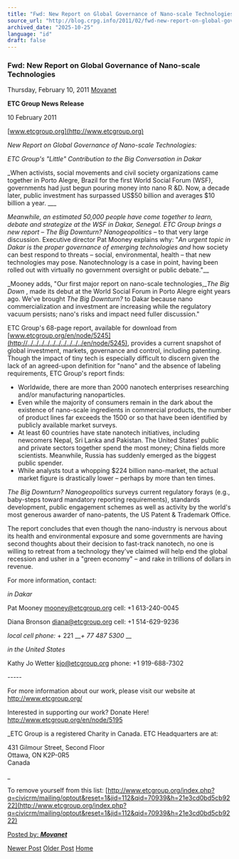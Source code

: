 ```yaml
---
title: "Fwd: New Report on Global Governance of Nano-scale Technologies | Center for Regulation, Policy and Governance (CRPG)"
source_url: "http://blog.crpg.info/2011/02/fwd-new-report-on-global-governance-of.html"
archived_date: "2025-10-25"
language: "id"
draft: false
---
```


###  Fwd: New Report on Global Governance of Nano-scale Technologies 

Thursday, February 10, 2011  [ Movanet ](https://www.blogger.com/profile/10356608562678830076 "author profile")

  
  


**ETC Group News Release**

10 February 2011

[www.etcgroup.org](http://www.etcgroup.org)

_New Report on Global Governance of Nano-scale Technologies:_

_ETC Group's "Little" Contribution to the Big Conversation in Dakar_

_When activists, social movements and civil society organizations came together in Porto Alegre, Brazil for the first World Social Forum (WSF), governments had just begun pouring money into nano R &D. Now, a decade later, public investment has surpassed US$50 billion and averages $10 billion a year. ___

_Meanwhile, an estimated 50,000 people have come together to learn, debate and strategize at the WSF in Dakar, Senegal. ETC Group brings a new report –_ _The Big Downturn? Nanogeopolitics_ – to that very large discussion. Executive director Pat Mooney explains why: "_An urgent topic in Dakar is the proper governance of emerging technologies and_ how society can best respond to threats – social, environmental, health – that new technologies may pose. Nanotechnology is a case in point, having been rolled out with virtually no government oversight or public debate."__

_Mooney adds, "Our first major report on nano-scale technologies,__The Big Down_ , made its debut at the World Social Forum in Porto Alegre eight years ago. We've brought _The Big Downturn?_ to Dakar because nano commercialization and investment are increasing while the regulatory vacuum persists; nano's risks and impact need fuller discussion."

ETC Group's 68-page report, available for download from [www.etcgroup.org/en/node/5245](http://../../../../../../../../../../en/node/5245), provides a current snapshot of global investment, markets, governance and control, including patenting. Though the impact of tiny tech is especially difficult to discern given the lack of an agreed-upon definition for "nano" and the absence of labeling requirements, ETC Group's report finds:

  * Worldwide, there are more than 2000 nanotech enterprises researching and/or manufacturing nanoparticles. 
  * Even while the majority of consumers remain in the dark about the existence of nano-scale ingredients in commercial products, the number of product lines far exceeds the 1500 or so that have been identified by publicly available market surveys. 
  * At least 60 countries have state nanotech initiatives, including newcomers Nepal, Sri Lanka and Pakistan. The United States' public and private sectors together spend the most money; China fields more scientists. Meanwhile, Russia has suddenly emerged as the biggest public spender. 
  * While analysts tout a whopping $224 billion nano-market, the actual market figure is drastically lower – perhaps by more than ten times. 



_The Big Downturn? Nanogeopolitics_ surveys current regulatory forays (e.g., baby-steps toward mandatory reporting requirements), standards development, public engagement schemes as well as activity by the world's most generous awarder of nano-patents, the US Patent & Trademark Office.

The report concludes that even though the nano-industry is nervous about its health and environmental exposure and some governments are having second thoughts about their decision to fast-track nanotech, no one is willing to retreat from a technology they've claimed will help end the global recession and usher in a "green economy" – and rake in trillions of dollars in revenue.

For more information, contact:

_in Dakar_

Pat Mooney [mooney@etcgroup.org](mailto:mooney@etcgroup.org) cell: +1 613-240-0045

Diana Bronson [diana@etcgroup.org](mailto:diana@etcgroup.org) cell: +1 514-629-9236

_local cell phone:_ \+ 221 ___\+ 77 487 5300_ __

_in the United States_

Kathy Jo Wetter [kjo@etcgroup.org](mailto:kjo@etcgroup.org) phone: +1 919-688-7302

\----- 

For more information about our work, please visit our website at <http://www.etcgroup.org/>

Interested in supporting our work? Donate Here! <http://www.etcgroup.org/en/node/5195>

_ETC Group is a registered Charity in Canada. ETC Headquarters are at:

431 Gilmour Street, Second Floor  
Ottawa, ON K2P-0R5  
Canada

_

To remove yourself from this list: [http://www.etcgroup.org/index.php?q=civicrm/mailing/optout&reset=1&jid=112&qid=70939&h=21e3cd0bd5cb9222](http://www.etcgroup.org/index.php?q=civicrm/mailing/optout&reset=1&jid=112&qid=70939&h=21e3cd0bd5cb9222)

  


[ Posted by: _**Movanet**_ ](https://www.blogger.com/profile/10356608562678830076 "author profile")

[ ](https://www.blogger.com/email-post/1800407982648215581/7608490040953223599 "Email Post") [ ](https://www.blogger.com/post-edit.g?blogID=1800407982648215581&postID=7608490040953223599&from=pencil "Edit Post")

[Newer Post](http://blog.crpg.info/2011/03/center-for-law-information-supports.html "Newer Post") [Older Post](http://blog.crpg.info/2011/01/international-workshop-dilemmas-of.html "Older Post") [Home](http://blog.crpg.info/)
